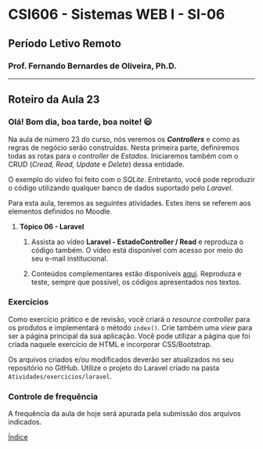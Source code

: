 # CSI606 - Sistemas WEB I - SI-06
## Período Letivo Remoto
### Prof. Fernando Bernardes de Oliveira, Ph.D.

---

## Roteiro da Aula 23

### Olá! Bom dia, boa tarde, boa noite! :smiley:   

Na aula de número 23 do curso, nós veremos os ***Controllers*** e como as regras de negócio serão construídas. Nesta primeira parte, definiremos todas as rotas para o *controller* de *Estados*. Iniciaremos também com o CRUD (*Cread, Read, Update* e *Delete*) dessa entidade.

O exemplo do vídeo foi feito com o *SQLite*. Entretanto, você pode reproduzir o código utilizando qualquer banco de dados suportado pelo *Laravel*.

Para esta aula, teremos as seguintes atividades. Estes itens se referem aos elementos definidos no Moodle.

1.  **Tópico 06 - Laravel**

    1.  Assista ao vídeo **Laravel - EstadoController / Read** e reproduza o código também. O vídeo está disponível com acesso por meio do seu e-mail institucional.

    2.  Conteúdos complementares estão disponíveis [aqui](../../Lectures/laravel.md#controllers). Reproduza e teste, sempre que possível, os códigos apresentados nos textos.

### Exercícios

Como exercício prático e de revisão, você criará o *resource controller* para os produtos e implementará o método `index()`. Crie também uma *view* para ser a página principal da sua aplicação. Você pode utilizar a página que foi criada naquele exercício de HTML e incorporar CSS/Bootstrap.

Os arquivos criados e/ou modificados deverão ser atualizados no seu repositório no GitHub. Utilize o projeto do Laravel criado na pasta `Atividades/exercicios/laravel`.

### Controle de frequência

A frequência da aula de hoje será apurada pela submissão dos arquivos indicados.  

[Índice](../README.md#índice)  
